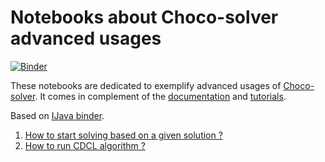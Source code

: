 # Notebooks about Choco-solver advanced usages
[![Binder](https://mybinder.org/badge.svg)](https://mybinder.org/v2/gh/chocoteam/notebooks/master)

These notebooks are dedicated to exemplify advanced usages of [Choco-solver](http://choco-solver.org).
It comes in complement of the [documentation](https://choco-solver.readthedocs.io/en/latest/) and [tutorials](https://choco-tuto.readthedocs.io/en/latest/).

Based on [IJava binder](https://github.com/SpencerPark/ijava-binder).

1. [How to start solving based on a given solution ?](https://nbviewer.jupyter.org/github/chocoteam/notebooks/blob/master/Loading_a_solution.ipynb#)
2. [How to run CDCL algorithm ?](https://nbviewer.jupyter.org/github/chocoteam/notebooks/blob/master/A_CDCL_overview.ipynb#)
